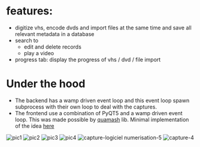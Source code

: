 # features:
* digitize vhs, encode dvds and import files at the same time and save all relevant metadata in a database
* search to
  * edit and delete records
  * play a video
* progress tab: display the progress of vhs / dvd / file import

# Under the hood
* The backend has a wamp driven event loop and this event loop spawn subprocess with their own loop to deal with the captures.
* The frontend use a combination of PyQT5 and a wamp driven event loop. This was made possible by [quamash](https://github.com/harvimt/quamash) lib. Minimal implementation of the idea [here](https://github.com/icefo/PyQt5-Wamp)


![pic1](https://cloud.githubusercontent.com/assets/7746352/13540034/76d0ccf0-e254-11e5-8edb-3ac4ec5ae046.png)
![pic2](https://cloud.githubusercontent.com/assets/7746352/10670788/904c6c9c-78e7-11e5-91d3-06ddd0967c66.png)
![pic3](https://cloud.githubusercontent.com/assets/7746352/10670789/90545fa6-78e7-11e5-8efb-2d21cf5486f3.png)
![pic4](https://cloud.githubusercontent.com/assets/7746352/10670791/90591ca8-78e7-11e5-9ecf-e96994b88919.png)
![capture-logiciel numerisation-5](https://cloud.githubusercontent.com/assets/7746352/11020151/83346ed8-8616-11e5-9c85-74e9400a70e2.png)
![capture-4](https://cloud.githubusercontent.com/assets/7746352/11020152/9064ab54-8616-11e5-8928-351d9c93417d.png)

